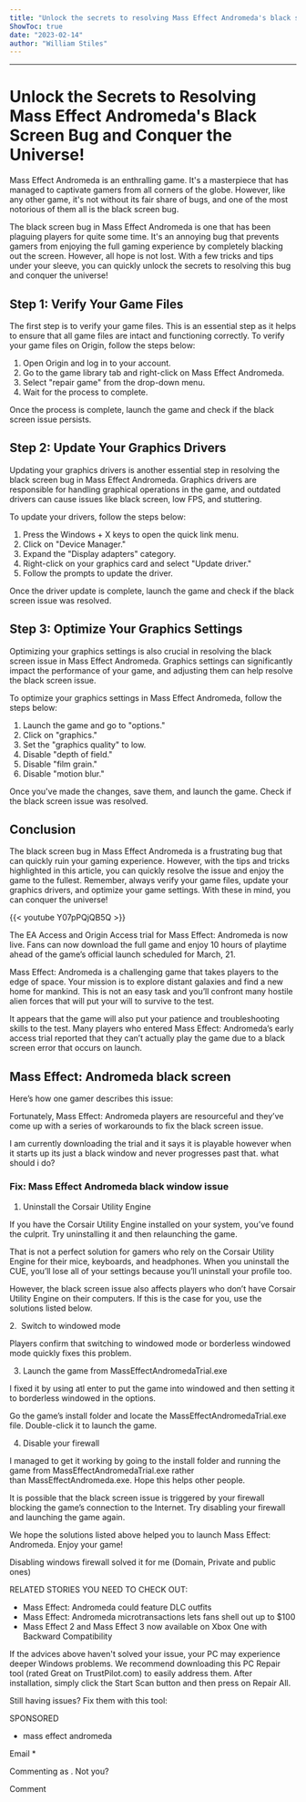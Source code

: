 ```yaml
---
title: "Unlock the secrets to resolving Mass Effect Andromeda's black screen bug and conquer the universe!"
ShowToc: true 
date: "2023-02-14"
author: "William Stiles"
---
```

*****
# Unlock the Secrets to Resolving Mass Effect Andromeda's Black Screen Bug and Conquer the Universe! 

Mass Effect Andromeda is an enthralling game. It's a masterpiece that has managed to captivate gamers from all corners of the globe. However, like any other game, it's not without its fair share of bugs, and one of the most notorious of them all is the black screen bug. 

The black screen bug in Mass Effect Andromeda is one that has been plaguing players for quite some time. It's an annoying bug that prevents gamers from enjoying the full gaming experience by completely blacking out the screen. However, all hope is not lost. With a few tricks and tips under your sleeve, you can quickly unlock the secrets to resolving this bug and conquer the universe! 

## Step 1: Verify Your Game Files 

The first step is to verify your game files. This is an essential step as it helps to ensure that all game files are intact and functioning correctly. To verify your game files on Origin, follow the steps below: 

1. Open Origin and log in to your account. 
2. Go to the game library tab and right-click on Mass Effect Andromeda. 
3. Select "repair game" from the drop-down menu. 
4. Wait for the process to complete. 

Once the process is complete, launch the game and check if the black screen issue persists. 

## Step 2: Update Your Graphics Drivers 

Updating your graphics drivers is another essential step in resolving the black screen bug in Mass Effect Andromeda. Graphics drivers are responsible for handling graphical operations in the game, and outdated drivers can cause issues like black screen, low FPS, and stuttering. 

To update your drivers, follow the steps below: 

1. Press the Windows + X keys to open the quick link menu. 
2. Click on "Device Manager." 
3. Expand the "Display adapters" category. 
4. Right-click on your graphics card and select "Update driver." 
5. Follow the prompts to update the driver. 

Once the driver update is complete, launch the game and check if the black screen issue was resolved. 

## Step 3: Optimize Your Graphics Settings 

Optimizing your graphics settings is also crucial in resolving the black screen issue in Mass Effect Andromeda. Graphics settings can significantly impact the performance of your game, and adjusting them can help resolve the black screen issue. 

To optimize your graphics settings in Mass Effect Andromeda, follow the steps below: 

1. Launch the game and go to "options." 
2. Click on "graphics." 
3. Set the "graphics quality" to low. 
4. Disable "depth of field." 
5. Disable "film grain." 
6. Disable "motion blur." 

Once you've made the changes, save them, and launch the game. Check if the black screen issue was resolved. 

## Conclusion 

The black screen bug in Mass Effect Andromeda is a frustrating bug that can quickly ruin your gaming experience. However, with the tips and tricks highlighted in this article, you can quickly resolve the issue and enjoy the game to the fullest. Remember, always verify your game files, update your graphics drivers, and optimize your game settings. With these in mind, you can conquer the universe!

{{< youtube Y07pPQjQB5Q >}} 



The EA Access and Origin Access trial for Mass Effect: Andromeda is now live. Fans can now download the full game and enjoy 10 hours of playtime ahead of the game’s official launch scheduled for March, 21.
 
Mass Effect: Andromeda is a challenging game that takes players to the edge of space. Your mission is to explore distant galaxies and find a new home for mankind. This is not an easy task and you’ll confront many hostile alien forces that will put your will to survive to the test.
 
It appears that the game will also put your patience and troubleshooting skills to the test. Many players who entered Mass Effect: Andromeda’s early access trial reported that they can’t actually play the game due to a black screen error that occurs on launch.
 
## Mass Effect: Andromeda black screen
 
Here’s how one gamer describes this issue:
 
Fortunately, Mass Effect: Andromeda players are resourceful and they’ve come up with a series of workarounds to fix the black screen issue.
 
I am currently downloading the trial and it says it is playable however when it starts up its just a black window and never progresses past that. what should i do?
 
### Fix: Mass Effect Andromeda black window issue
 
1. Uninstall the Corsair Utility Engine 
 
If you have the Corsair Utility Engine installed on your system, you’ve found the culprit. Try uninstalling it and then relaunching the game.
 
That is not a perfect solution for gamers who rely on the Corsair Utility Engine for their mice, keyboards, and headphones. When you uninstall the CUE, you’ll lose all of your settings because you’ll uninstall your profile too.
 
However, the black screen issue also affects players who don’t have Corsair Utility Engine on their computers. If this is the case for you, use the solutions listed below.
 
2.  Switch to windowed mode
 
Players confirm that switching to windowed mode or borderless windowed mode quickly fixes this problem.
 
3. Launch the game from MassEffectAndromedaTrial.exe
 
I fixed it by using atl enter to put the game into windowed and then setting it to borderless windowed in the options.
 
Go the game’s install folder and locate the MassEffectAndromedaTrial.exe file. Double-click it to launch the game.
 
4. Disable your firewall
 
I managed to get it working by going to the install folder and running the game from MassEffectAndromedaTrial.exe rather than MassEffectAndromeda.exe. Hope this helps other people.
 
It is possible that the black screen issue is triggered by your firewall blocking the game’s connection to the Internet. Try disabling your firewall and launching the game again.
 
We hope the solutions listed above helped you to launch Mass Effect: Andromeda. Enjoy your game!
 
Disabling windows firewall solved it for me (Domain, Private and public ones)
 
RELATED STORIES YOU NEED TO CHECK OUT:
 
- Mass Effect: Andromeda could feature DLC outfits
 - Mass Effect: Andromeda microtransactions lets fans shell out up to $100
 - Mass Effect 2 and Mass Effect 3 now available on Xbox One with Backward Compatibility

 

 
If the advices above haven't solved your issue, your PC may experience deeper Windows problems. We recommend downloading this PC Repair tool (rated Great on TrustPilot.com) to easily address them. After installation, simply click the Start Scan button and then press on Repair All.
 
Still having issues? Fix them with this tool:
 
SPONSORED
 
- mass effect andromeda

 
Email * 
 

Commenting as .
Not you?

 
Comment 






